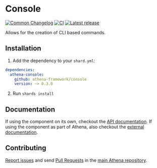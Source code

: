 # Console

[![Common Changelog](https://common-changelog.org/badge.svg)](https://common-changelog.org)
[![CI](https://github.com/athena-framework/athena/workflows/CI/badge.svg)](https://github.com/athena-framework/athena/actions/workflows/ci.yml)
[![Latest release](https://img.shields.io/github/release/athena-framework/console.svg)](https://github.com/athena-framework/console/releases)

Allows for the creation of CLI based commands.

## Installation

1. Add the dependency to your `shard.yml`:

```yaml
dependencies:
  athena-console:
    github: athena-framework/console
    version: ~> 0.3.0
```

2. Run `shards install`

## Documentation

If using the component on its own, checkout the [API documentation](https://athenaframework.org/Console).
If using the component as part of Athena, also checkout the [external documentation](https://athenaframework.org/components/console).

## Contributing

[Report issues](https://github.com/athena-framework/athena/issues) and send [Pull Requests](https://github.com/athena-framework/athena/pulls) in the [main Athena repository](https://github.com/athena-framework/athena).
